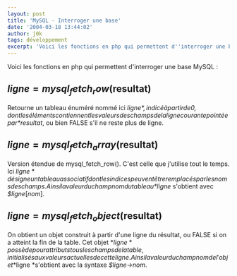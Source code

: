```yaml
---
layout: post
title: 'MySQL - Interroger une base'
date: '2004-03-18 13:44:02'
author: j0k
tags: développement
excerpt: 'Voici les fonctions en php qui permettent d''interroger une base MySQL'
---
```


Voici les fonctions en php qui permettent d'interroger une base MySQL :

## **$ligne = mysql_fetch_row($resultat)**

 Retourne un tableau énuméré nommé ici *$ligne*, indicé à partir de 0, dont les éléments contiennent les valeurs des champs de la ligne courante pointée par *$resultat*, ou bien FALSE s'il ne reste plus de ligne.

## **$ligne = mysql_fetch_array($resultat)**

 Version étendue de mysql_fetch_row(). C'est celle que j'utilise tout le temps. Ici *$ligne* désigne un tableau associatif dont les indices peuvent être remplacés par les noms des champs. Ainsi la valeur du champ nom du tableau *$ligne* s'obtient avec *$ligne*[*nom*].

## **$ligne = mysql_fetch_object($resultat)**

 On obtient un objet construit à partir d'une ligne du résultat, ou FALSE si on a atteint la fin de la table. Cet objet *$ligne* possède pour attributs tous les champs de la table, initialisés aux valeurs actuelles de cette ligne. Ainsi la valeur du champ nom de l'objet *$ligne *s'obtient avec la syntaxe *$ligne->nom*.
